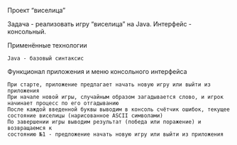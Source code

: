 Проект “виселица”

Задача - реализовать игру “виселица” на Java. Интерфейс - консольный.

Применённые технологии

    Java - базовый синтаксис

Функционал приложения и меню консольного интерфейса

    При старте, приложение предлагает начать новую игру или выйти из приложения
    При начале новой игры, случайным образом загадывается слово, и игрок начинает процесс по его отгадыванию
    После каждой введенной буквы выводим в консоль счётчик ошибок, текущее состояние виселицы (нарисованное ASCII символами)
    По завершении игры выводим результат (победа или поражение) и возвращаемся к
    состоянию №1 - предложение начать новую игру или выйти из приложения
